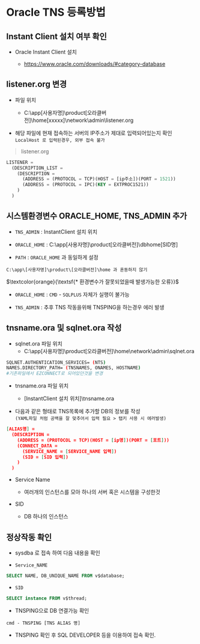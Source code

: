 # Oracle TNS 등록방법

## Instant Client 설치 여부 확인 

* Oracle Instant Client 설치
  
  - https://www.oracle.com/downloads/#category-database

## listener.org 변경

* 파일 위치
  
  - C:\app\[사용자명]\product\[오라클버전]\home\[xxxxx]\network\admin\listener.org 

- 해당 파일에 현재 접속하는 서버의 IP주소가 제대로 입력되어있는지 확인 <br>
`LocalHost 로 입력된경우, 외부 접속 불가`

>listener.org 
```sql
LISTENER =
  (DESCRIPTION_LIST =
    (DESCRIPTION =
      (ADDRESS = (PROTOCOL = TCP)(HOST = [ip주소])(PORT = 1521))
      (ADDRESS = (PROTOCOL = IPC)(KEY = EXTPROC1521))
    )
  )
```

## 시스템환경변수 ORACLE_HOME, TNS_ADMIN 추가 

* `TNS_ADMIN` : InstantClient 설치 위치 

* `ORACLE_HOME`  : C:\app\[사용자명]\product\[오라클버전]\dbhome[SID명] 

* `PATH` : `ORACLE_HOME` 과 동일하게 설정

`C:\app\[사용자명]\product\[오라클버전]\home 과 혼동하지 않기`

 
 $\textcolor{orange}{\textsf{* 환경변수가 잘못되었을때 발생가능한 오류}}$ 

- `ORACLE_HOME` : `CMD` - `SQLPLUS` 자체가 실행이 불가능

- `TNS_ADMIN` : 추후 TNS 작동을위해 TNSPING을 하는경우 에러 발생



## tnsname.ora 및 sqlnet.ora 작성

* sqlnet.ora 파일 위치
  - C:\app\[사용자명]\product\[오라클버전]\home\network\admin\sqlnet.ora

```bash
SQLNET.AUTHENTICATION_SERVICES= (NTS)
NAMES.DIRECTORY_PATH= (TNSNAMES, ONAMES, HOSTNAME)
#기존파일에서 EZCONNECT로 되어있던것을 변경
```
* tnsname.ora 파일 위치
  * [InstantClient 설치 위치]\tnsname.ora 


* 다음과 같은 형태로 TNS목록에 추가할 DB의 정보를 작성 <br>
`(YAML파일 처럼 공백을 잘 맞추어서 입력 필요 > 탭키 사용 시 에러발생)`

```json
[ALIAS명] =
  (DESCRIPTION =
    (ADDRESS = (PROTOCOL = TCP)(HOST = [ip명])(PORT = [포트]))
    (CONNECT_DATA =     
      (SERVICE_NAME = [SERVICE_NAME 입력])
      (SID = [SID 입력])
    )
  )
```

* Service Name
  - 여러개의 인스턴스를 모아 하나의 서버 혹은 시스템을 구성한것

* SID 
  - DB 하나의 인스턴스



## 정상작동 확인 

- sysdba 로 접속 하여 다음 내용을 확인

- `Service_NAME`

```sql
SELECT NAME, DB_UNIQUE_NAME FROM v$database;
```  

- `SID` 
```sql
SELECT instance FROM v$thread;
```

* TNSPING으로 DB 연결가능 확인
```
cmd - TNSPING [TNS ALIAS 명] 
```
- TNSPING 확인 후 SQL DEVELOPER 등을 이용하여 접속 확인.
